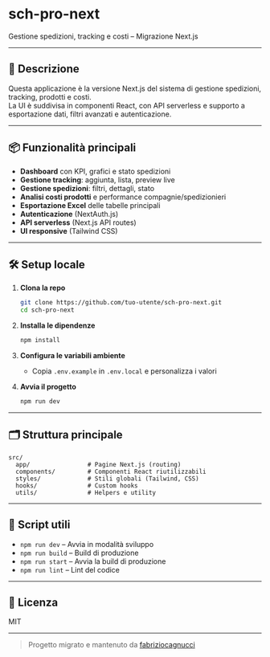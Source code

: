 # sch-pro-next

Gestione spedizioni, tracking e costi – Migrazione Next.js

---

## 🚀 Descrizione

Questa applicazione è la versione Next.js del sistema di gestione spedizioni, tracking, prodotti e costi.  
La UI è suddivisa in componenti React, con API serverless e supporto a esportazione dati, filtri avanzati e autenticazione.

---

## 📦 Funzionalità principali

- **Dashboard** con KPI, grafici e stato spedizioni
- **Gestione tracking**: aggiunta, lista, preview live
- **Gestione spedizioni**: filtri, dettagli, stato
- **Analisi costi prodotti** e performance compagnie/spedizionieri
- **Esportazione Excel** delle tabelle principali
- **Autenticazione** (NextAuth.js)
- **API serverless** (Next.js API routes)
- **UI responsive** (Tailwind CSS)

---

## 🛠️ Setup locale

1. **Clona la repo**
   ```bash
   git clone https://github.com/tuo-utente/sch-pro-next.git
   cd sch-pro-next
   ```

2. **Installa le dipendenze**
   ```bash
   npm install
   ```

3. **Configura le variabili ambiente**
   - Copia `.env.example` in `.env.local` e personalizza i valori

4. **Avvia il progetto**
   ```bash
   npm run dev
   ```

---

## 🗂️ Struttura principale

```
src/
  app/                # Pagine Next.js (routing)
  components/         # Componenti React riutilizzabili
  styles/             # Stili globali (Tailwind, CSS)
  hooks/              # Custom hooks
  utils/              # Helpers e utility
```

---

## 📑 Script utili

- `npm run dev` – Avvia in modalità sviluppo
- `npm run build` – Build di produzione
- `npm run start` – Avvia la build di produzione
- `npm run lint` – Lint del codice

---

## 📄 Licenza

MIT

---

> Progetto migrato e mantenuto da [fabriziocagnucci](https://github.com/fabriziocagnucci)